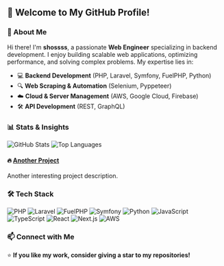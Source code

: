 ## 👋 Welcome to My GitHub Profile!

### 🚀 About Me
Hi there! I'm **shossss**, a passionate **Web Engineer** specializing in backend development. I enjoy building scalable web applications, optimizing performance, and solving complex problems. My expertise lies in:

- 💻 **Backend Development** (PHP, Laravel, Symfony, FuelPHP, Python)
- 🔍 **Web Scraping & Automation** (Selenium, Pyppeteer)
- ☁️ **Cloud & Server Management** (AWS, Google Cloud, Firebase)
- 🛠 **API Development** (REST, GraphQL)

### 📊 Stats & Insights
![GitHub Stats](https://github-readme-stats.vercel.app/api?username=shossss&show_icons=true&theme=radical)
![Top Languages](https://github-readme-stats.vercel.app/api/top-langs/?username=shossss&layout=compact&theme=radical)


#### 🔥 [Another Project](https://github.com/YourGitHubUsername/AnotherRepo)
Another interesting project description.

### 🛠 Tech Stack
![PHP](https://img.shields.io/badge/PHP-777BB4?style=for-the-badge&logo=php&logoColor=white)
![Laravel](https://img.shields.io/badge/Laravel-FF2D20?style=for-the-badge&logo=laravel&logoColor=white)
![FuelPHP](https://img.shields.io/badge/FuelPHP-8C8C8C?style=for-the-badge&logo=fuelphp&logoColor=white)
![Symfony](https://img.shields.io/badge/Symfony-000000?style=for-the-badge&logo=symfony&logoColor=white)
![Python](https://img.shields.io/badge/Python-3776AB?style=for-the-badge&logo=python&logoColor=white)
![JavaScript](https://img.shields.io/badge/JavaScript-F7DF1E?style=for-the-badge&logo=javascript&logoColor=black)
![TypeScript](https://img.shields.io/badge/TypeScript-3178C6?style=for-the-badge&logo=typescript&logoColor=white)
![React](https://img.shields.io/badge/React-61DAFB?style=for-the-badge&logo=react&logoColor=black)
![Next.js](https://img.shields.io/badge/Next.js-000000?style=for-the-badge&logo=next.js&logoColor=white)
![AWS](https://img.shields.io/badge/AWS-FF9900?style=for-the-badge&logo=amazon-aws&logoColor=white)

### 📫 Connect with Me


⭐️ **If you like my work, consider giving a star to my repositories!**
